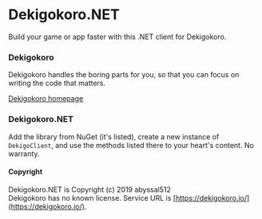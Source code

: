 # Dekigokoro.NET
Build your game or app faster with this .NET client for Dekigokoro.  

### Dekigokoro
Dekigokoro handles the boring parts for you, so that you can focus on writing the code that matters.

[Dekigokoro homepage](https://dekigokoro.io/)

### Dekigokoro.NET
Add the library from NuGet (it's listed), create a new instance of `DekigoClient`, and use the methods listed there to your heart's content. No warranty.

#### Copyright
Dekigokoro.NET is Copyright (c) 2019 abyssal512  
Dekigokoro has no known license. Service URL is [https://dekigokoro.io/](https://dekigokoro.io/).
